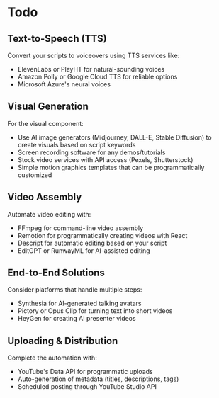 # Todo

## Text-to-Speech (TTS)
Convert your scripts to voiceovers using TTS services like:
- ElevenLabs or PlayHT for natural-sounding voices
- Amazon Polly or Google Cloud TTS for reliable options
- Microsoft Azure's neural voices

## Visual Generation
For the visual component:
- Use AI image generators (Midjourney, DALL-E, Stable Diffusion) to create visuals based on script keywords
- Screen recording software for any demos/tutorials
- Stock video services with API access (Pexels, Shutterstock)
- Simple motion graphics templates that can be programmatically customized

## Video Assembly
Automate video editing with:
- FFmpeg for command-line video assembly
- Remotion for programmatically creating videos with React
- Descript for automatic editing based on your script
- EditGPT or RunwayML for AI-assisted editing

## End-to-End Solutions
Consider platforms that handle multiple steps:
- Synthesia for AI-generated talking avatars
- Pictory or Opus Clip for turning text into short videos
- HeyGen for creating AI presenter videos

## Uploading & Distribution
Complete the automation with:
- YouTube's Data API for programmatic uploads
- Auto-generation of metadata (titles, descriptions, tags)
- Scheduled posting through YouTube Studio API
